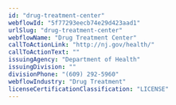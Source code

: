 ```yaml
---
id: "drug-treatment-center"
webflowId: "5f77293eecb74e29d423aad1"
urlSlug: "drug-treatment-center"
webflowName: "Drug Treatment Center"
callToActionLink: "http://nj.gov/health/"
callToActionText: ""
issuingAgency: "Department of Health"
issuingDivision: ""
divisionPhone: "(609) 292-5960"
webflowIndustry: "Drug Treatment"
licenseCertificationClassification: "LICENSE"
---
```

